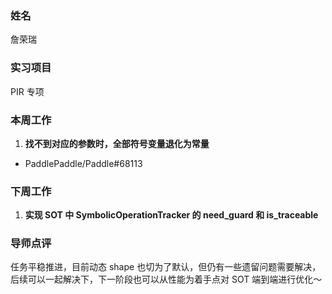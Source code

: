 ### 姓名

詹荣瑞

### 实习项目

PIR 专项

### 本周工作

1. **找不到对应的参数时，全部符号变量退化为常量**
  - PaddlePaddle/Paddle#68113

### 下周工作

1. **实现 SOT 中 SymbolicOperationTracker 的 need_guard 和 is_traceable**

### 导师点评

任务平稳推进，目前动态 shape 也切为了默认，但仍有一些遗留问题需要解决，后续可以一起解决下，下一阶段也可以从性能为着手点对 SOT 端到端进行优化～
